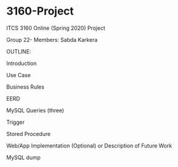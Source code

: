# 3160-Project
ITCS 3160 Online (Spring 2020) Project 

Group 22- Members: Sabda Karkera

OUTLINE:

Introduction

Use Case

Business Rules

EERD

MySQL Queries (three)

Trigger

Stored Procedure

Web/App Implementation (Optional) or Description of Future Work

MySQL dump
